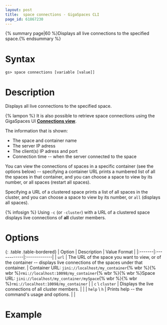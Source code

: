 ```yaml
---
layout: post
title:  space connections - GigaSpaces CLI
page_id: 61867230
---
```


{% summary page|60 %}Displays all live connections to the specified space.{% endsummary %}

# Syntax

    gs> space connections [variable [value]]

# Description

Displays all live connections to the specified space.

{% lampon %} It is also possible to retrieve space connections using the GigaSpaces UI **[Connections view](./connections-view---gigaspaces-browser.html)**.

The information that is shown:

- The space and container name
- The server IP adress
- The client(s) IP adress and port
- Connection time -- when the server connected to the space

You can view the connections of spaces in a specific container (see the options below) -- specifying a container URL prints a numbered list of all the spaces in that container, and you can choose a space to view by its number, or all spaces (restart all spaces).

Specifying a URL of a clustered space prints a list of all spaces in the cluster, and you can choose a space to view by its number, or `all` (displays all spaces).

{% infosign %} Using `-c` (or `-cluster`) with a URL of a clustered space displays live connections of **all** cluster members.

# Options

{: .table .table-bordered}
| Option | Description | Value Format |
|:-------|:------------|:-------------|
| `url` | The URL of the space you want to view, or of the container -- displays live connections of the spaces under that container. | Container URL: `jini://localhost/my_container`{% wbr %}{% wbr %}`rmi://localhost:10098/my_container`{% wbr %}{% wbr %}Space URL: `jini://localhost/my_container/mySpace`{% wbr %}{% wbr %}`rmi://localhost:10098/my_container` |
| `c` \ `cluster` | Displays the live connections of all cluster members. | |
| `help` \ `h` | Prints help -- the command's usage and options. | |

# Example

